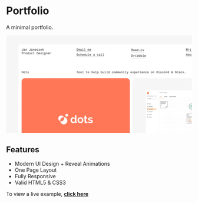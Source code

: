 # Portfolio
A minimal portfolio.

![Portfolio](images/fb_img.png)

## Features

* Modern UI Design + Reveal Animations
* One Page Layout
* Fully Responsive
* Valid HTML5 & CSS3

To view a live example, **[click here](https://janjaneczek.com)**

